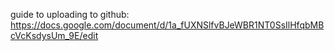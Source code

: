 guide to uploading to github: https://docs.google.com/document/d/1a_fUXNSlfvBJeWBR1NT0SsIlHfqbMBcVcKsdysUm_9E/edit
